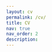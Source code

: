 ```yaml
---
layout: cv
permalink: /cv/
title: CV
nav: true
nav_order: 2
description: 
---
```


<br>

<object data="{{ site.url }}{{ site.baseurl }}/assets/pdf/cv_shahril.pdf" width="100%" height="600" type="application/pdf"></object>